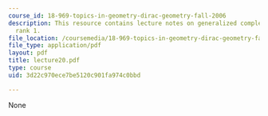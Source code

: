 ```yaml
---
course_id: 18-969-topics-in-geometry-dirac-geometry-fall-2006
description: This resource contains lecture notes on generalized complex branes of
  rank 1.
file_location: /coursemedia/18-969-topics-in-geometry-dirac-geometry-fall-2006/3d22c970ece7be5120c901fa974c0bbd_lecture20.pdf
file_type: application/pdf
layout: pdf
title: lecture20.pdf
type: course
uid: 3d22c970ece7be5120c901fa974c0bbd

---
```

None